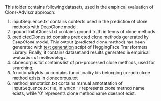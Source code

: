 This folder contains following datasets, used in the empirical evaluation of Clone-Advisor approach:

<ol>
  <li>inputSequence.txt contains contexts used in the prediction of clone methods with DeepClone model.</li>
  <li>groundTruthClones.txt contains ground truth in terms of clone methods.</li>
  <li>predictedClones.txt contains predicted clone methods generated by DeepClone model. This output (predicted clone method) has been generated with <a href="https://github.com/huggingface/transformers/tree/master/examples/text-generation">text generation</a> script of HuggingFace Transformers Library. Finally, it contains dataset and results generated in empirical evaluation of methodology.</li>
  <li>clonecorpus.txt contains list of pre-processed clone methods, used for searching.</li>
  <li>functionalityIds.txt contains functionality Ids belonging to each clone method exists in clonecorpus.txt</li>
  <li>method_annotation.txt contains manual annotatation of inputSequence.txt file, in which '1' represents clone method name exists, while '0' represents clone method name doesnot exist.
</ol>
